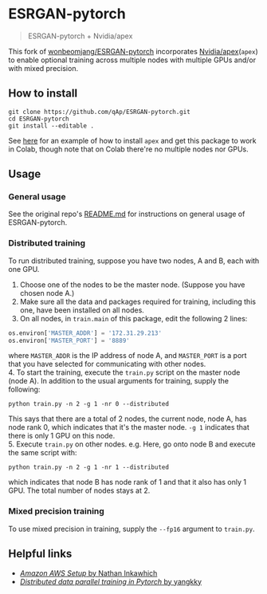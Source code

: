 # ESRGAN-pytorch

  > ESRGAN-pytorch + Nvidia/apex

  This fork of [wonbeomjang/ESRGAN-pytorch](https://github.com/wonbeomjang/ESRGAN-pytorch.git) incorporates [Nvidia/apex](https://github.com/NVIDIA/apex)(`apex`) to enable optional training across multiple nodes with multiple GPUs and/or with mixed precision.

## How to install
   ```
   git clone https://github.com/qAp/ESRGAN-pytorch.git
   cd ESRGAN-pytorch
   git install --editable .
   ```

   See [here](https://github.com/qAp/omdena_engie/blob/master/omdena_engie/06_ESRGAN-pytorch_training_colab.ipynb) for an example of how to install `apex` and get this package to work in Colab, though note that on Colab there're no multiple nodes nor GPUs.

## Usage

### General usage
   See the original repo's [README.md](https://github.com/wonbeomjang/ESRGAN-pytorch/blob/master/README.md) for instructions on general usage of ESRGAN-pytorch.

### Distributed training
   To run distributed training, suppose you have two nodes, A and B, each with one GPU.
   
   1. Choose one of the nodes to be the master node. (Suppose you have chosen node A.)
   2. Make sure all the data and packages required for training, including this one, have been installed on all nodes.
   3. On all nodes, in `train.main` of this package, edit the following 2 lines:
   ```python
   os.environ['MASTER_ADDR'] = '172.31.29.213'
   os.environ['MASTER_PORT'] = '8889'
   ```
   where `MASTER_ADDR` is the IP address of node A, and `MASTER_PORT` is a port that you have selected for communicating with other nodes.  
   4. To start the training, execute the `train.py` script on the master node (node A).  In addition to the usual arguments for training, supply the following:
   ```
   python train.py -n 2 -g 1 -nr 0 --distributed
   ```
   This says that there are a total of 2 nodes, the current node, node A, has node rank 0, which indicates that it's the master node.  `-g 1` indicates that there is only 1 GPU on this node.  
   5. Execute `train.py` on other nodes.  e.g. Here, go onto node B and execute the same script with:
   ```
   python train.py -n 2 -g 1 -nr 1 --distributed
   ```
   which indicates that node B has node rank of 1 and that it also has only 1 GPU.  The total number of nodes stays at 2.

### Mixed precision training
   To use mixed precision in training, supply the `--fp16` argument to `train.py`.

## Helpful links
- [*Amazon AWS Setup* by Nathan Inkawhich](https://tutorials.pytorch.kr/beginner/aws_distributed_training_tutorial.html#amazon-aws-setup)
- [*Distributed data parallel training in Pytorch* by yangkky](https://yangkky.github.io/2019/07/08/distributed-pytorch-tutorial.html)
